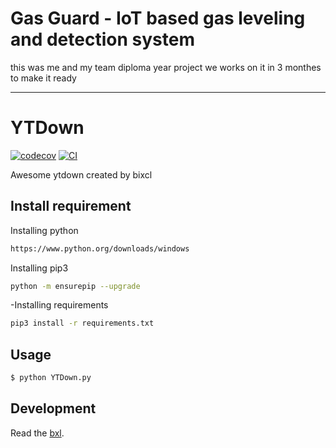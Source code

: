 
# Gas Guard - IoT based gas leveling and detection system

this was me and my team diploma year project 
we works on it in 3 monthes to make it ready 


---
# YTDown

[![codecov](https://codecov.io/gh/bixcl/YTDown/branch/main/graph/badge.svg?token=YTDown_token_here)](https://codecov.io/gh/bixcl/YTDown)
[![CI](https://github.com/bixcl/YTDown/actions/workflows/main.yml/badge.svg)](https://github.com/bixcl/YTDown/actions/workflows/main.yml)

Awesome ytdown created by bixcl

## Install requirement
Installing python
```bash
https://www.python.org/downloads/windows
```
Installing pip3
```bash
python -m ensurepip --upgrade
```
-Installing requirements
```bash
pip3 install -r requirements.txt
```

## Usage
```bash
$ python YTDown.py
```

## Development

Read the [bxl](https://twitter.com/ialibxl).
